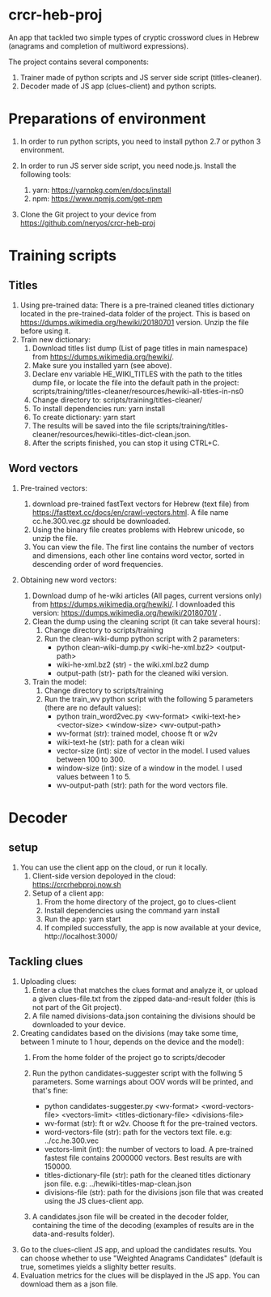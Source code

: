 # crcr-heb-proj

An app that tackled two simple types of cryptic crossword clues in Hebrew (anagrams and completion of multiword expressions).
 
The project contains several components:
1. Trainer made of python scripts and JS server side script (titles-cleaner).
2. Decoder made of JS app (clues-client) and python scripts.

# Preparations of environment
1. In order to run python scripts, you need to install python 2.7 or python 3 environment.

2. In order to run JS server side script, you need node.js. Install the following tools:
    1. yarn: https://yarnpkg.com/en/docs/install
    2. npm: https://www.npmjs.com/get-npm

3. Clone the Git project to your device from https://github.com/neryos/crcr-heb-proj

# Training scripts
## Titles
1. Using pre-trained data: There is a pre-trained cleaned titles dictionary located in the pre-trained-data folder of the project. This is based on https://dumps.wikimedia.org/hewiki/20180701 version. Unzip the file before using it.
2. Train new dictionary:
    1. Download titles list dump (List of page titles in main namespace) from https://dumps.wikimedia.org/hewiki/. 
    2. Make sure you installed yarn (see above).
    3. Declare env variable HE_WIKI_TITLES with the path to the titles dump file, or locate the file into the default path in the project: scripts/training/titles-cleaner/resources/hewiki-all-titles-in-ns0
    4. Change directory to: scripts/training/titles-cleaner/
    5. To install dependencies run:
        yarn install
    6. To create dictionary:
        yarn start
    7. The results will be saved into the file scripts/training/titles-cleaner/resources/hewiki-titles-dict-clean.json.
    8. After the scripts finished, you can stop it using CTRL+C.

## Word vectors
1. Pre-trained vectors: 
    1. download pre-trained fastText vectors for Hebrew (text file) from https://fasttext.cc/docs/en/crawl-vectors.html. A file name cc.he.300.vec.gz should be downloaded. 
    2. Using the binary file creates problems with Hebrew unicode, so unzip the file.
    3. You can view the file. The first line contains the number of vectors and dimensions, each other line contains word vector, sorted in descending order of word frequencies.

1. Obtaining new word vectors:
    1. Download dump of he-wiki articles (All pages, current versions only) from https://dumps.wikimedia.org/hewiki/. I downloaded this version: https://dumps.wikimedia.org/hewiki/20180701/ .
    2. Clean the dump using the cleaning script (it can take several hours):
        1. Change directory to scripts/training
        2. Run the clean-wiki-dump python script with 2 parameters: 
            * python clean-wiki-dump.py \<wiki-he-xml.bz2\> \<output-path\>
            * wiki-he-xml.bz2 (str) - the wiki.xml.bz2 dump 
            * output-path (str)- path for the cleaned wiki version.
    3. Train the model:
        1. Change directory to scripts/training
        2. Run the train_wv python script with the following 5 parameters (there are no default values):
            * python train_word2vec.py \<wv-format\> \<wiki-text-he\> \<vector-size\> \<window-size\> \<wv-output-path\>
            * wv-format (str): trained model, choose ft or w2v
            * wiki-text-he (str): path for a clean wiki
            * vector-size (int): size of vector in the model. I used values between 100 to 300.
            * window-size (int): size of a window in the model. I used values between 1 to 5.
            * wv-output-path (str): path for the word vectors file.

# Decoder
## setup
1. You can use the client app on the cloud, or run it locally.
    1. Client-side version depoloyed in the cloud: https://crcrhebproj.now.sh
    2. Setup of a client app:
        1. From the home directory of the project, go to clues-client
        2. Install dependencies using the command
            yarn install
        3. Run the app:
            yarn start
        4. If compiled successfully, the app is now available at your device, http://localhost:3000/

## Tackling clues
1. Uploading clues: 
    1. Enter a clue that matches the clues format and analyze it, or upload a given clues-file.txt from the zipped data-and-result folder (this is not part of the Git project). 
    2. A file named divisions-data.json containing the divisions should be downloaded to your device.
2.  Creating candidates based on the divisions (may take some time, between 1 minute to 1 hour, depends on the device and the model):
    1. From the home folder of the project go to scripts/decoder  
    2. Run the python candidates-suggester script with the follwing 5 parameters. Some warnings about OOV words will be printed, and that's fine:
        * python candidates-suggester.py \<wv-format\> \<word-vectors-file\> \<vectors-limit\> \<titles-dictionary-file\> \<divisions-file\>
        * wv-format (str): ft or w2v. Choose ft for the pre-trained vectors.
        * word-vectors-file (str): path for the vectors text file. e.g: ../cc.he.300.vec
        * vectors-limit (int): the number of vectors to load. A pre-trained fastest file contains 2000000 vectors. Best results are with 150000.
        * titles-dictionary-file (str): path for the cleaned titles dictionary json file. e.g:  ../hewiki-titles-map-clean.json
        * divisions-file (str): path for the divisions json file that was created using the JS clues-client app.

    3. A candidates.json file will be created in the decoder folder, containing the time of the decoding (examples of results are in the data-and-results folder).
3. Go to the clues-client JS app, and upload the candidates results. You can choose whether to use "Weighted Anagrams Candidates" (default is true, sometimes yields a slighlty better results.
4. Evaluation metrics for the clues will be displayed in the JS app. You can download them as a json file.